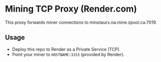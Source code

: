 # Mining TCP Proxy (Render.com)

This proxy forwards miner connections to minotaurx.na.mine.zpool.ca:7019.

## Usage
- Deploy this repo to Render as a Private Service (TCP).
- Point your miner to `HOSTNAME:3333` (provided by Render).
